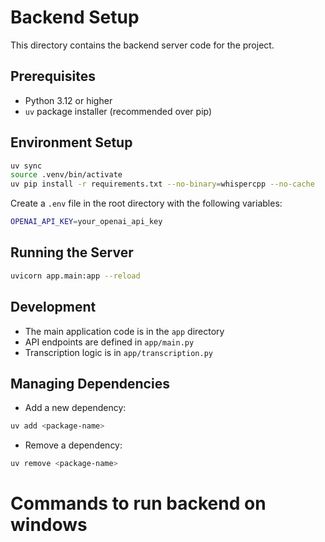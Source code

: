 # Backend Setup

This directory contains the backend server code for the project.

## Prerequisites

- Python 3.12 or higher
- `uv` package installer (recommended over pip)

## Environment Setup

```bash
uv sync
source .venv/bin/activate
uv pip install -r requirements.txt --no-binary=whispercpp --no-cache
```

Create a `.env` file in the root directory with the following variables:

```bash
OPENAI_API_KEY=your_openai_api_key
```

## Running the Server

```bash
uvicorn app.main:app --reload
```

## Development

- The main application code is in the `app` directory
- API endpoints are defined in `app/main.py`
- Transcription logic is in `app/transcription.py`

## Managing Dependencies

- Add a new dependency:
```bash
uv add <package-name>
```

- Remove a dependency:
```bash
uv remove <package-name>
```

# Commands to run backend on windows 
